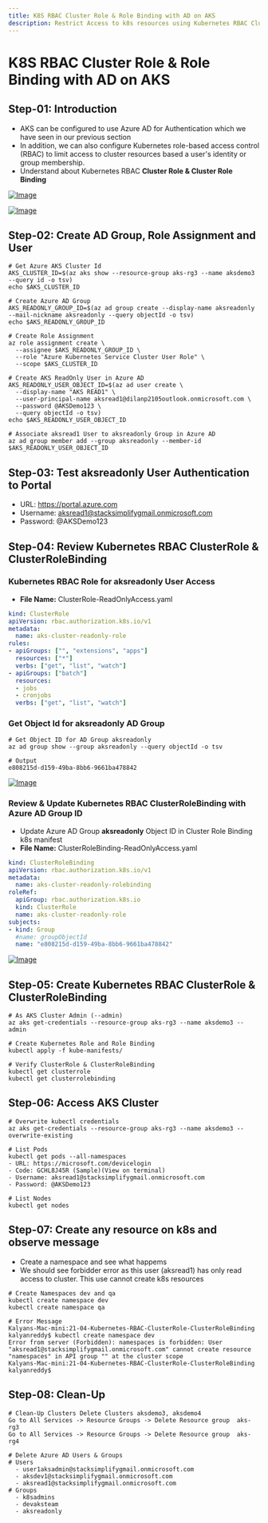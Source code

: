 ```yaml
---
title: K8S RBAC Cluster Role & Role Binding with AD on AKS
description: Restrict Access to k8s resources using Kubernetes RBAC Cluster Role and Role Binding with Azure AD
---
```

# K8S RBAC Cluster Role & Role Binding with AD on AKS

## Step-01: Introduction
- AKS can be configured to use Azure AD for Authentication which we have seen in our previous section
- In addition, we can also configure Kubernetes role-based access control (RBAC) to limit access to cluster resources based a user's identity or group membership.
- Understand about Kubernetes RBAC **Cluster Role & Cluster Role Binding**

[![Image](https://stacksimplify.com/course-images/azure-kubernetes-service-RBAC-CR-CRB-1.png "Azure AKS Kubernetes - Masterclass")](https://stacksimplify.com/course-images/azure-kubernetes-service-RBAC-CR-CRB-1.png)

[![Image](https://stacksimplify.com/course-images/azure-kubernetes-service-RBAC-CR-CRB-2.png "Azure AKS Kubernetes - Masterclass")](https://stacksimplify.com/course-images/azure-kubernetes-service-RBAC-CR-CRB-2.png)


## Step-02: Create AD Group, Role Assignment and User
```
# Get Azure AKS Cluster Id
AKS_CLUSTER_ID=$(az aks show --resource-group aks-rg3 --name aksdemo3 --query id -o tsv)
echo $AKS_CLUSTER_ID

# Create Azure AD Group
AKS_READONLY_GROUP_ID=$(az ad group create --display-name aksreadonly --mail-nickname aksreadonly --query objectId -o tsv)    
echo $AKS_READONLY_GROUP_ID

# Create Role Assignment 
az role assignment create \
  --assignee $AKS_READONLY_GROUP_ID \
  --role "Azure Kubernetes Service Cluster User Role" \
  --scope $AKS_CLUSTER_ID

# Create AKS ReadOnly User in Azure AD
AKS_READONLY_USER_OBJECT_ID=$(az ad user create \
  --display-name "AKS READ1" \
  --user-principal-name aksread1@dilanp2105outlook.onmicrosoft.com \
  --password @AKSDemo123 \
  --query objectId -o tsv)
echo $AKS_READONLY_USER_OBJECT_ID

# Associate aksread1 User to aksreadonly Group in Azure AD
az ad group member add --group aksreadonly --member-id $AKS_READONLY_USER_OBJECT_ID
```

## Step-03: Test aksreadonly User Authentication to Portal
- URL: https://portal.azure.com
- Username: aksread1@stacksimplifygmail.onmicrosoft.com
- Password: @AKSDemo123


## Step-04: Review Kubernetes RBAC ClusterRole & ClusterRoleBinding
### Kubernetes RBAC Role for aksreadonly User Access
- **File Name:** ClusterRole-ReadOnlyAccess.yaml
```yaml
kind: ClusterRole
apiVersion: rbac.authorization.k8s.io/v1
metadata:
  name: aks-cluster-readonly-role
rules:
- apiGroups: ["", "extensions", "apps"]
  resources: ["*"]
  verbs: ["get", "list", "watch"]
- apiGroups: ["batch"]
  resources:
  - jobs
  - cronjobs
  verbs: ["get", "list", "watch"]
```
### Get Object Id for aksreadonly AD Group
```
# Get Object ID for AD Group aksreadonly
az ad group show --group aksreadonly --query objectId -o tsv

# Output
e808215d-d159-49ba-8bb6-9661ba478842
```

[![Image](https://stacksimplify.com/course-images/azure-kubernetes-service-RBAC-ClusterRole.png "Azure AKS Kubernetes - Masterclass")](https://stacksimplify.com/course-images/azure-kubernetes-service-RBAC-ClusterRole.png)

### Review & Update Kubernetes RBAC ClusterRoleBinding with Azure AD Group ID
- Update Azure AD Group **aksreadonly** Object ID in Cluster Role Binding k8s manifest
- **File Name:** ClusterRoleBinding-ReadOnlyAccess.yaml
```yaml
kind: ClusterRoleBinding
apiVersion: rbac.authorization.k8s.io/v1
metadata:
  name: aks-cluster-readonly-rolebinding
roleRef:
  apiGroup: rbac.authorization.k8s.io
  kind: ClusterRole
  name: aks-cluster-readonly-role
subjects:
- kind: Group
  #name: groupObjectId
  name: "e808215d-d159-49ba-8bb6-9661ba478842"   
```

[![Image](https://stacksimplify.com/course-images/azure-kubernetes-service-RBAC-ClusterRoleBinding.png "Azure AKS Kubernetes - Masterclass")](https://stacksimplify.com/course-images/azure-kubernetes-service-RBAC-ClusterRoleBinding.png)

## Step-05: Create Kubernetes RBAC ClusterRole & ClusterRoleBinding 
```
# As AKS Cluster Admin (--admin)
az aks get-credentials --resource-group aks-rg3 --name aksdemo3 --admin

# Create Kubernetes Role and Role Binding
kubectl apply -f kube-manifests/

# Verify ClusterRole & ClusterRoleBinding 
kubectl get clusterrole
kubectl get clusterrolebinding
```

## Step-06: Access AKS Cluster
```
# Overwrite kubectl credentials
az aks get-credentials --resource-group aks-rg3 --name aksdemo3 --overwrite-existing

# List Pods 
kubectl get pods --all-namespaces
- URL: https://microsoft.com/devicelogin
- Code: GCHL8J45R (Sample)(View on terminal)
- Username: aksread1@stacksimplifygmail.onmicrosoft.com
- Password: @AKSDemo123

# List Nodes
kubectl get nodes
```


## Step-07: Create any resource on k8s and observe message
- Create a namespace and see what happems
- We should see forbidder error as this user (aksread1) has only read access to cluster. This use cannot create k8s resources
```
# Create Namespaces dev and qa
kubectl create namespace dev
kubectl create namespace qa

# Error Message
Kalyans-Mac-mini:21-04-Kubernetes-RBAC-ClusterRole-ClusterRoleBinding kalyanreddy$ kubectl create namespace dev
Error from server (Forbidden): namespaces is forbidden: User "aksread1@stacksimplifygmail.onmicrosoft.com" cannot create resource "namespaces" in API group "" at the cluster scope
Kalyans-Mac-mini:21-04-Kubernetes-RBAC-ClusterRole-ClusterRoleBinding kalyanreddy$ 
```


## Step-08: Clean-Up
```
# Clean-Up Clusters Delete Clusters aksdemo3, aksdemo4
Go to All Services -> Resource Groups -> Delete Resource group  aks-rg3
Go to All Services -> Resource Groups -> Delete Resource group  aks-rg4

# Delete Azure AD Users & Groups
# Users
  - user1aksadmin@stacksimplifygmail.onmicrosoft.com 
  - aksdev1@stacksimplifygmail.onmicrosoft.com
  - aksread1@stacksimplifygmail.onmicrosoft.com
# Groups
  - k8sadmins
  - devaksteam
  - aksreadonly
```

